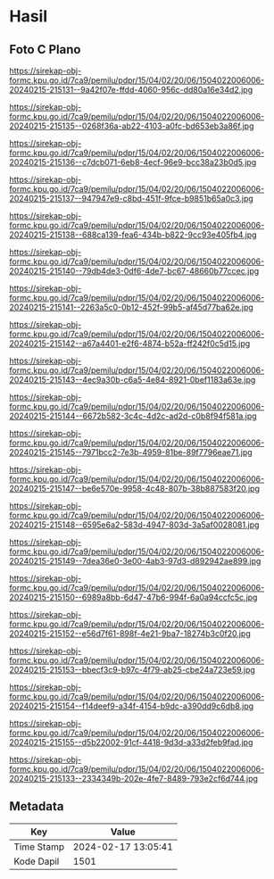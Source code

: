 # Hasil

## Foto C Plano

https://sirekap-obj-formc.kpu.go.id/7ca9/pemilu/pdpr/15/04/02/20/06/1504022006006-20240215-215131--9a42f07e-ffdd-4060-956c-dd80a16e34d2.jpg

https://sirekap-obj-formc.kpu.go.id/7ca9/pemilu/pdpr/15/04/02/20/06/1504022006006-20240215-215135--0268f36a-ab22-4103-a0fc-bd653eb3a86f.jpg

https://sirekap-obj-formc.kpu.go.id/7ca9/pemilu/pdpr/15/04/02/20/06/1504022006006-20240215-215136--c7dcb071-6eb8-4ecf-96e9-bcc38a23b0d5.jpg

https://sirekap-obj-formc.kpu.go.id/7ca9/pemilu/pdpr/15/04/02/20/06/1504022006006-20240215-215137--947947e9-c8bd-451f-9fce-b9851b65a0c3.jpg

https://sirekap-obj-formc.kpu.go.id/7ca9/pemilu/pdpr/15/04/02/20/06/1504022006006-20240215-215138--688ca139-fea6-434b-b822-9cc93e405fb4.jpg

https://sirekap-obj-formc.kpu.go.id/7ca9/pemilu/pdpr/15/04/02/20/06/1504022006006-20240215-215140--79db4de3-0df6-4de7-bc67-48660b77ccec.jpg

https://sirekap-obj-formc.kpu.go.id/7ca9/pemilu/pdpr/15/04/02/20/06/1504022006006-20240215-215141--2263a5c0-0b12-452f-99b5-af45d77ba62e.jpg

https://sirekap-obj-formc.kpu.go.id/7ca9/pemilu/pdpr/15/04/02/20/06/1504022006006-20240215-215142--a67a4401-e2f6-4874-b52a-ff242f0c5d15.jpg

https://sirekap-obj-formc.kpu.go.id/7ca9/pemilu/pdpr/15/04/02/20/06/1504022006006-20240215-215143--4ec9a30b-c6a5-4e84-8921-0bef1183a63e.jpg

https://sirekap-obj-formc.kpu.go.id/7ca9/pemilu/pdpr/15/04/02/20/06/1504022006006-20240215-215144--6672b582-3c4c-4d2c-ad2d-c0b8f94f581a.jpg

https://sirekap-obj-formc.kpu.go.id/7ca9/pemilu/pdpr/15/04/02/20/06/1504022006006-20240215-215145--7971bcc2-7e3b-4959-81be-89f7796eae71.jpg

https://sirekap-obj-formc.kpu.go.id/7ca9/pemilu/pdpr/15/04/02/20/06/1504022006006-20240215-215147--be6e570e-9958-4c48-807b-38b887583f20.jpg

https://sirekap-obj-formc.kpu.go.id/7ca9/pemilu/pdpr/15/04/02/20/06/1504022006006-20240215-215148--6595e6a2-583d-4947-803d-3a5af0028081.jpg

https://sirekap-obj-formc.kpu.go.id/7ca9/pemilu/pdpr/15/04/02/20/06/1504022006006-20240215-215149--7dea36e0-3e00-4ab3-97d3-d892942ae899.jpg

https://sirekap-obj-formc.kpu.go.id/7ca9/pemilu/pdpr/15/04/02/20/06/1504022006006-20240215-215150--6989a8bb-6d47-47b6-994f-6a0a94ccfc5c.jpg

https://sirekap-obj-formc.kpu.go.id/7ca9/pemilu/pdpr/15/04/02/20/06/1504022006006-20240215-215152--e56d7f61-898f-4e21-9ba7-18274b3c0f20.jpg

https://sirekap-obj-formc.kpu.go.id/7ca9/pemilu/pdpr/15/04/02/20/06/1504022006006-20240215-215153--bbecf3c9-b97c-4f79-ab25-cbe24a723e59.jpg

https://sirekap-obj-formc.kpu.go.id/7ca9/pemilu/pdpr/15/04/02/20/06/1504022006006-20240215-215154--f14deef9-a34f-4154-b9dc-a390dd9c6db8.jpg

https://sirekap-obj-formc.kpu.go.id/7ca9/pemilu/pdpr/15/04/02/20/06/1504022006006-20240215-215155--d5b22002-91cf-4418-9d3d-a33d2feb9fad.jpg

https://sirekap-obj-formc.kpu.go.id/7ca9/pemilu/pdpr/15/04/02/20/06/1504022006006-20240215-215133--2334349b-202e-4fe7-8489-793e2cf6d744.jpg


## Metadata

| Key        | Value               |
| ---------- | ------------------- |
| Time Stamp | 2024-02-17 13:05:41 |
| Kode Dapil | 1501                |



